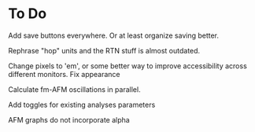 
# To Do

Add save buttons everywhere.
Or at least organize saving better.

Rephrase "hop" units and the RTN stuff is almost outdated.

Change pixels to 'em', or some better way to improve accessibility across
different monitors.
Fix appearance

Calculate fm-AFM oscillations in parallel.

Add toggles for existing analyses parameters


AFM graphs do not incorporate alpha
